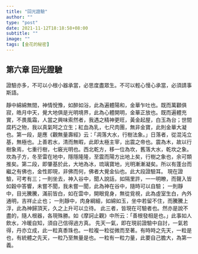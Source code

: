 ```yaml
---
title: "回光證驗"
author: ""
type: "post"
date: 2021-11-12T18:18:58+08:00
subtitle: ""
image: ""
tags: [金花的秘密]
---
```

## 第六章 回光證驗

證驗亦多，不可以小根小器承當，必思度盡眾生。不可以輕心慢心承當，必須請事斯語。
<!--more-->
靜中綿綿無間，神情悅豫，如醉如浴，此為遍體陽和，金華乍吐也。既而萬顴俱寂，皓月中天，覺大地俱是光明境界，此為心體開明，金華正放也。既而遍體充實，不畏風霜，人當之興味索然者，我遇之精神更旺，黃金起屋，白玉為台；世間腐朽之物，我以真氣呵之立生；紅血為乳，七尺肉團，無非金寶，此則金華大凝也。第一段，是應《觀無量壽經》云：「凋落大水，行樹法象。」日落者，從混沌立基，無極也。上善若水，清而無暇，此即太極主宰，出震之帝也。震為木，故以行樹象焉，七重行樹，七竅光明也。西北乾方，移一位為坎，舊落大水，乾坎之象。坎為子方，冬至雷在地中，隱隱隆隆，至震而陽方出地上矣，行樹之象也，余可類推矣。第二段，即肇基於此，大地為冰，琉璃寶地，光明漸漸凝矣。所以有蓬台而繼之有佛也，金性即現，非佛而何，佛者大覺金仙也。此大段證驗耳。
現在證驗，可考有三；一則坐去，神入谷中，聞人說話，如隔里許，一一明瞭，而聲入皆如穀中答響，未嘗不聞，我未嘗一聞，此為神在谷中，隨時可以自驗；
一則靜中，目光騰騰，滿前皆白，如在雲中，開眼覓身，無從覓視，此為虛室生白，內外通明，吉祥止止也；
一則靜中，肉身綱細，如綿如玉，坐中若留不住，而騰騰上浮，此為神歸頂天，久之上升可以立待。
此三者，皆現在可驗者也。然亦是說不盡的，隨人根器，各現殊勝。如《摩訶止觀》中所云：「善根發相是也。」此事如人飲水，冷暖自知，須自己信得過方真。
先天一氣，即在現前證驗中自討，一氣若得，丹亦立成，此一粒真黍珠也。一粒複一粒從微而至著。有時時之先天，一粒是也，有統體之先天，一粒乃至無量是也。一粒有一粒力量，此要自己膽大，為第一義。